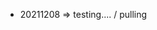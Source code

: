 - 20211208 => testing.... / pulling

<!---
IZUSD3V/IZUSD3V is a ✨ special ✨ repository because its `README.md` (this file) appears on your GitHub profile.
You can click the Preview link to take a look at your changes.
--->
